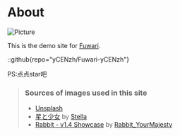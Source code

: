 # About
![Picture](https://rba.kanostar.top/adapt)

This is the demo site for [Fuwari](https://github.com/saicaca/fuwari).

::github{repo="yCENzh/Fuwari-yCENzh"}

PS:点点star吧

> ### Sources of images used in this site
> - [Unsplash](https://unsplash.com/)
> - [星と少女](https://www.pixiv.net/artworks/108916539) by [Stella](https://www.pixiv.net/users/93273965)
> - [Rabbit - v1.4 Showcase](https://civitai.com/posts/586908) by [Rabbit_YourMajesty](https://civitai.com/user/Rabbit_YourMajesty)
